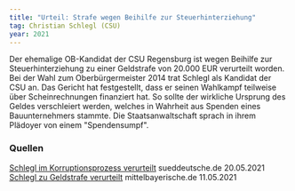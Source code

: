 ```yaml
---
title: "Urteil: Strafe wegen Beihilfe zur Steuerhinterziehung"
tag: Christian Schlegl (CSU)
year: 2021
---
```


Der ehemalige OB-Kandidat der CSU Regensburg ist wegen Beihilfe zur Steuerhinterziehung zu einer Geldstrafe von 20.000 EUR
verurteilt worden. Bei der Wahl zum Oberbürgermeister 2014 trat Schlegl als Kandidat der CSU an. Das Gericht hat festgestellt,
dass er seinen Wahlkampf teilweise über Scheinrechnungen finanziert hat. So sollte der wirkliche Ursprung des Geldes verschleiert
werden, welches in Wahrheit aus Spenden eines Bauunternehmers stammte. Die Staatsanwaltschaft sprach in ihrem Plädoyer von einem "Spendensumpf".

<!--more-->

### Quellen

[Schlegl im Korruptionsprozess verurteilt][sz] sueddeutsche.de 20.05.2021  
[Schlegl zu Geldstrafe verurteilt][mb] mittelbayerische.de 11.05.2021  

[sz]: https://www.sueddeutsche.de/bayern/regensburg-korruption-schlegl-urteil-1.5290911
[mb]: https://www.mittelbayerische.de/region/regensburg-stadt-nachrichten/schlegl-zu-geldstrafe-verurteilt-21179-art1993863.html
